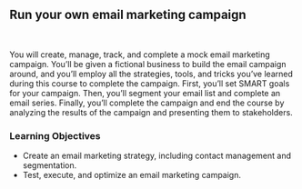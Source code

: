 ## Run your own email marketing campaign

<br>

You will create, manage, track, and complete a mock email marketing campaign. You’ll be given a fictional business to build the email campaign around, and you’ll employ all the strategies, tools, and tricks you’ve learned during this course to complete the campaign. First, you’ll set SMART goals for your campaign. Then, you’ll segment your email list and complete an email series. Finally, you’ll complete the campaign and end the course by analyzing the results of the campaign and presenting them to stakeholders.

### Learning Objectives

- Create an email marketing strategy, including contact management and segmentation.
- Test, execute, and optimize an email marketing campaign.